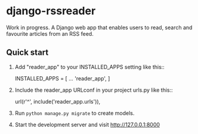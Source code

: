 # django-rssreader
Work in progress. A Django web app that enables users to read, search and favourite articles from an RSS feed.

Quick start
-----------

1. Add "reader_app" to your INSTALLED_APPS setting like this::

    INSTALLED_APPS = [
        ...
        'reader_app',
    ]

2. Include the reader_app URLconf in your project urls.py like this::

    url(r'^', include('reader_app.urls')),

3. Run `python manage.py migrate` to create models.

4. Start the development server and visit http://127.0.0.1:8000
